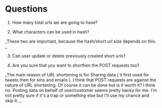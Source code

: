 # Questions

1. How many total urls we are going to have? 

2. What characters can be used in hash?

_These two are important, because the hash/short url size depends on this. _

3. Can user update or delete previously created short urls? 

4. Are you sure that you want to shorthen the POST requests too?

_The main reason of URL shortening is for Sharing data ( it first used for tweets then for sms and emails ). I think that POST requests are against the nature of URL shortening. Of course it can be done but is it worth it? I think no. Posting data on behalf of user/customer seems pretty hacky for me.  I'm not pretty sure if it's a trap or something else but I'll use my chance and skip it. _
